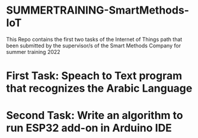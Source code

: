 # SUMMERTRAINING-SmartMethods-IoT
This Repo contains the first two tasks of the Internet of Things path that been submitted by the supervisor/s of the Smart Methods Company for summer training 2022
# First Task: Speach to Text program that recognizes the Arabic Language 
# Second Task: Write an algorithm to run ESP32 add-on in Arduino IDE
